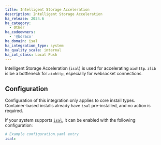 ```yaml
---
title: Intelligent Storage Acceleration
description: Intelligent Storage Acceleration
ha_release: 2024.6
ha_category:
  - Other
ha_codeowners:
  - '@bdraco'
ha_domain: isal
ha_integration_type: system
ha_quality_scale: internal
ha_iot_class: Local Push
---
```


Intelligent Storage Acceleration (`isal`) is used for accelerating `aiohttp`. `zlib` is be a bottleneck for `aiohttp`, especially for websocket connections.

## Configuration

Configuration of this integration only applies to core install types. Container-based installs already have `isal` pre-installed, and no action is required.

If your system supports [`isal`](https://github.com/pycompression/python-isal), it can be enabled with the following configuration:

```yaml
# Example configuration.yaml entry
isal:
```